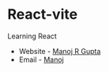 # React-vite
 Learning React

- Website - [Manoj R Gupta](https://manoj-gupta-profile.vercel.app/)
- Email - [Manoj](manoj.gupta16539@sakec.ac.in)
